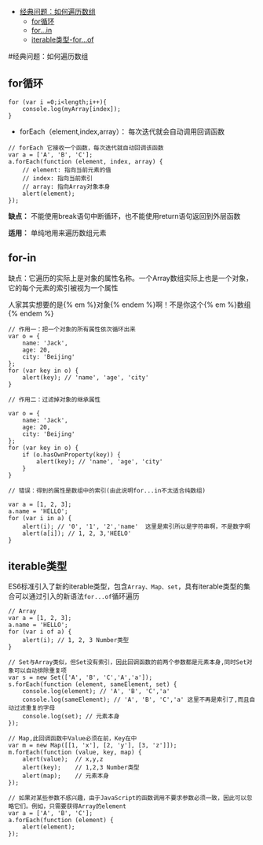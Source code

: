 * [经典问题：如何遍历数组](#经典问题：如何遍历数组)
    * [for循环](#for循环)
    * [for...in](#for-in)
    * [iterable类型-for...of](#iterable类型)


#经典问题：如何遍历数组


## for循环

```
for (var i =0;i<length;i++){
    console.log(myArray[index]);
}
```
* forEach（element,index,array）： 每次迭代就会自动调用回调函数

```
// forEach 它接收一个函数，每次迭代就自动回调该函数
var a = ['A', 'B', 'C'];
a.forEach(function (element, index, array) {
    // element: 指向当前元素的值
    // index: 指向当前索引
    // array: 指向Array对象本身
    alert(element);
});
```
**缺点：** 不能使用break语句中断循环，也不能使用return语句返回到外层函数

**适用：** 单纯地用来遍历数组元素

## for-in

缺点：它遍历的实际上是对象的属性名称。一个Array数组实际上也是一个对象，它的每个元素的索引被视为一个属性

人家其实想要的是{% em %}对象{% endem %}啊！不是你这个{% em %}数组{% endem %}

```
// 作用一：把一个对象的所有属性依次循环出来
var o = {
    name: 'Jack',
    age: 20,
    city: 'Beijing'
};
for (var key in o) {
    alert(key); // 'name', 'age', 'city'
}
```
```
// 作用二：过滤掉对象的继承属性

var o = {
    name: 'Jack',
    age: 20,
    city: 'Beijing'
};
for (var key in o) {
    if (o.hasOwnProperty(key)) {
        alert(key); // 'name', 'age', 'city'
    }
}
```
```
// 错误：得到的属性是数组中的索引(由此说明for...in不太适合纯数组)

var a = [1, 2, 3];
a.name = 'HELLO';
for (var i in a) {
    alert(i); // '0', '1', '2','name'  这里是索引所以是字符串啊，不是数字啊
    alert(a[i]); // 1, 2, 3,'HEELO'
}
```
## iterable类型

ES6标准引入了新的iterable类型，包含`Array、Map、set`，具有iterable类型的集合可以通过引入的新语法`for...of`循环遍历

```
// Array
var a = [1, 2, 3];
a.name = 'HELLO';
for (var i of a) {
    alert(i); // 1, 2, 3 Number类型
}

// Set与Array类似，但Set没有索引，因此回调函数的前两个参数都是元素本身,同时Set对象可以自动排除重复项
var s = new Set(['A', 'B', 'C','A','a']);
s.forEach(function (element, sameElement, set) {
    console.log(element); // 'A', 'B', 'C','a'
    console.log(sameElement); // 'A', 'B', 'C','a' 这里不再是索引了,而且自动过滤重复的字母
    console.log(set); // 元素本身
});

// Map,此回调函数中Value必须在前，Key在中
var m = new Map([[1, 'x'], [2, 'y'], [3, 'z']]);
m.forEach(function (value, key, map) {
    alert(value);  // x,y,z
    alert(key);    // 1,2,3 Number类型
    alert(map);    // 元素本身
});

// 如果对某些参数不感兴趣，由于JavaScript的函数调用不要求参数必须一致，因此可以忽略它们。例如，只需要获得Array的element
var a = ['A', 'B', 'C'];
a.forEach(function (element) {
    alert(element);
});

```



















